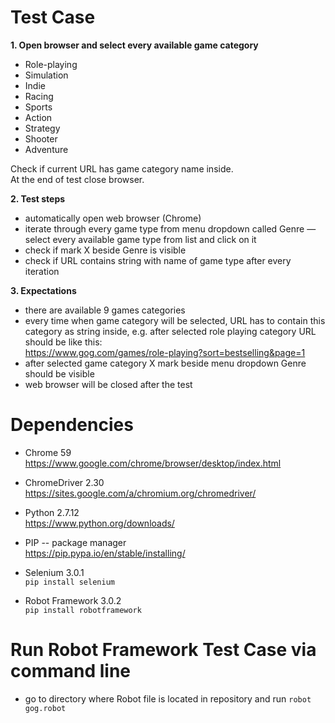 # Test Case

**1. Open browser and select every available game category**  
- Role-playing  
- Simulation  
- Indie  
- Racing  
- Sports  
- Action  
- Strategy  
- Shooter  
- Adventure  

Check if current URL has game category name inside.  
At the end of test close browser.

**2. Test steps**  
- automatically open web browser (Chrome)  
- iterate through every game type from menu dropdown called Genre — select every available game type from list and click on it  
- check if mark X beside Genre is visible  
- check if URL contains string with name of game type after every iteration 

**3. Expectations**  
- there are available 9 games categories  
- every time when game category will be selected, URL has to contain this category as string inside, e.g. after selected role playing category URL should be like this:  
https://www.gog.com/games/role-playing?sort=bestselling&page=1  
- after selected game category X mark beside menu dropdown Genre should be visible  
- web browser will be closed after the test 


# Dependencies
- Chrome 59  
https://www.google.com/chrome/browser/desktop/index.html

- ChromeDriver 2.30  
https://sites.google.com/a/chromium.org/chromedriver/

- Python 2.7.12    
https://www.python.org/downloads/

- PIP -- package manager  
https://pip.pypa.io/en/stable/installing/

- Selenium 3.0.1   
<code>pip install selenium</code>  

- Robot Framework 3.0.2  
<code>pip install robotframework</code>  


# Run Robot Framework Test Case via command line
- go to directory where Robot file is located in repository and run <code>robot gog.robot</code>
